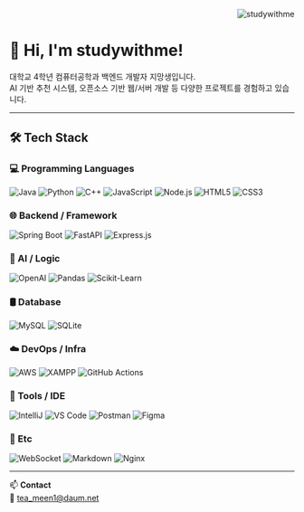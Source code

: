 <!-- 방문자 수 카운터 -->
<p align="right">
  <img src="https://komarev.com/ghpvc/?username=studywithme&label=Profile+views&color=0e75b6&style=flat" alt="studywithme" />
</p>

# 👋 Hi, I'm studywithme!
대학교 4학년 컴퓨터공학과 백엔드 개발자 지망생입니다.  
AI 기반 추천 시스템, 오픈소스 기반 웹/서버 개발 등 다양한 프로젝트를 경험하고 있습니다.

---

## 🛠️ Tech Stack

### 💻 Programming Languages  
![Java](https://img.shields.io/badge/Java-007396?style=flat&logo=openjdk&logoColor=white)
![Python](https://img.shields.io/badge/Python-3776AB?style=flat&logo=python&logoColor=white)
![C++](https://img.shields.io/badge/C++-00599C?style=flat&logo=c%2B%2B&logoColor=white)
![JavaScript](https://img.shields.io/badge/JavaScript-F7DF1E?style=flat&logo=javascript&logoColor=black)
![Node.js](https://img.shields.io/badge/Node.js-339933?style=flat&logo=node.js&logoColor=white)
![HTML5](https://img.shields.io/badge/HTML5-E34F26?style=flat&logo=html5&logoColor=white)
![CSS3](https://img.shields.io/badge/CSS3-1572B6?style=flat&logo=css3&logoColor=white)

### 🌐 Backend / Framework  
![Spring Boot](https://img.shields.io/badge/SpringBoot-6DB33F?style=flat&logo=spring-boot&logoColor=white)
![FastAPI](https://img.shields.io/badge/FastAPI-009688?style=flat&logo=fastapi&logoColor=white)
![Express.js](https://img.shields.io/badge/Express.js-000000?style=flat&logo=express&logoColor=white)

### 🧠 AI / Logic  
![OpenAI](https://img.shields.io/badge/OpenAI-412991?style=flat&logo=openai&logoColor=white)
![Pandas](https://img.shields.io/badge/Pandas-150458?style=flat&logo=pandas&logoColor=white)
![Scikit-Learn](https://img.shields.io/badge/Scikit--Learn-F7931E?style=flat&logo=scikit-learn&logoColor=white)

### 🛢️ Database  
![MySQL](https://img.shields.io/badge/MySQL-4479A1?style=flat&logo=mysql&logoColor=white)
![SQLite](https://img.shields.io/badge/SQLite-003B57?style=flat&logo=sqlite&logoColor=white)

### ☁️ DevOps / Infra  
![AWS](https://img.shields.io/badge/AWS-232F3E?style=flat&logo=amazon-aws&logoColor=white)
![XAMPP](https://img.shields.io/badge/XAMPP-FB7A24?style=flat&logo=xampp&logoColor=white)
![GitHub Actions](https://img.shields.io/badge/GitHub%20Actions-2088FF?style=flat&logo=github-actions&logoColor=white)

### 🧰 Tools / IDE  
![IntelliJ](https://img.shields.io/badge/IntelliJ-000000?style=flat&logo=intellijidea&logoColor=white)
![VS Code](https://img.shields.io/badge/VS%20Code-007ACC?style=flat&logo=visualstudiocode&logoColor=white)
![Postman](https://img.shields.io/badge/Postman-FF6C37?style=flat&logo=postman&logoColor=white)
![Figma](https://img.shields.io/badge/Figma-F24E1E?style=flat&logo=figma&logoColor=white)

### 🔧 Etc  
![WebSocket](https://img.shields.io/badge/WebSocket-000000?style=flat&logo=websockets&logoColor=white)
![Markdown](https://img.shields.io/badge/Markdown-000000?style=flat&logo=markdown&logoColor=white)
![Nginx](https://img.shields.io/badge/Nginx-009639?style=flat&logo=nginx&logoColor=white)

---

📫 **Contact**  
📧 tea_meen1@daum.net
